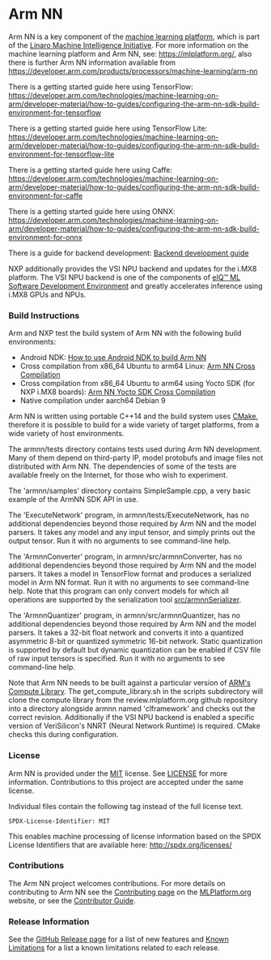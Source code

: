 # Arm NN

Arm NN is a key component of the [machine learning platform](https://mlplatform.org/), which is part of the [Linaro Machine Intelligence Initiative](https://www.linaro.org/news/linaro-announces-launch-of-machine-intelligence-initiative/). For more information on the machine learning platform and Arm NN, see: <https://mlplatform.org/>, also there is further Arm NN information available from <https://developer.arm.com/products/processors/machine-learning/arm-nn>

There is a getting started guide here using TensorFlow: <https://developer.arm.com/technologies/machine-learning-on-arm/developer-material/how-to-guides/configuring-the-arm-nn-sdk-build-environment-for-tensorflow>

There is a getting started guide here using TensorFlow Lite: <https://developer.arm.com/technologies/machine-learning-on-arm/developer-material/how-to-guides/configuring-the-arm-nn-sdk-build-environment-for-tensorflow-lite>

There is a getting started guide here using Caffe: <https://developer.arm.com/technologies/machine-learning-on-arm/developer-material/how-to-guides/configuring-the-arm-nn-sdk-build-environment-for-caffe>

There is a getting started guide here using ONNX: <https://developer.arm.com/technologies/machine-learning-on-arm/developer-material/how-to-guides/configuring-the-arm-nn-sdk-build-environment-for-onnx>

There is a guide for backend development: [Backend development guide](src/backends/README.md)

NXP additionally provides the VSI NPU backend and updates for the i.MX8 platform. The VSI NPU backend is one of the components of [eIQ™ ML Software Development Environment](https://www.nxp.com/design/software/development-software/eiq-ml-development-environment:EIQ) and greatly accelerates inference using i.MX8 GPUs and NPUs.

### Build Instructions

Arm and NXP test the build system of Arm NN with the following build environments:

* Android NDK: [How to use Android NDK to build Arm NN](BuildGuideAndroidNDK.md)
* Cross compilation from x86_64 Ubuntu to arm64 Linux: [Arm NN Cross Compilation](BuildGuideCrossCompilation.md)
* Cross compilation from x86_64 Ubuntu to arm64 using Yocto SDK (for NXP i.MX8 boards): [Arm NN Yocto SDK Cross Compilation](BuildGuideCrossCompilationYocto.md)
* Native compilation under aarch64 Debian 9

Arm NN is written using portable C++14 and the build system uses [CMake](https://cmake.org/), therefore it is possible to build for a wide variety of target platforms, from a wide variety of host environments.

The armnn/tests directory contains tests used during Arm NN development. Many of them depend on third-party IP, model protobufs and image files not distributed with Arm NN. The dependencies of some of the tests are available freely on the Internet, for those who wish to experiment.

The 'armnn/samples' directory contains SimpleSample.cpp, a very basic example of the ArmNN SDK API in use.

The 'ExecuteNetwork' program, in armnn/tests/ExecuteNetwork, has no additional dependencies beyond those required by Arm NN and the model parsers. It takes any model and any input tensor, and simply prints out the output tensor. Run it with no arguments to see command-line help.

The 'ArmnnConverter' program, in armnn/src/armnnConverter, has no additional dependencies beyond those required by Arm NN and the model parsers. It takes a model in TensorFlow format and produces a serialized model in Arm NN format. Run it with no arguments to see command-line help. Note that this program can only convert models for which all operations are supported by the serialization tool [src/armnnSerializer](src/armnnSerializer/README.md).

The 'ArmnnQuantizer' program, in armnn/src/armnnQuantizer, has no additional dependencies beyond those required by Arm NN and the model parsers. It takes a 32-bit float network and converts it into a quantized asymmetric 8-bit or quantized symmetric 16-bit network.
Static quantization is supported by default but dynamic quantization can be enabled if CSV file of raw input tensors is specified. Run it with no arguments to see command-line help.

Note that Arm NN needs to be built against a particular version of [ARM's Compute Library](https://github.com/ARM-software/ComputeLibrary). The get_compute_library.sh in the scripts subdirectory will clone the compute library from the review.mlplatform.org github repository into a directory alongside armnn named 'clframework' and checks out the correct revision. Additionally if the VSI NPU backend is enabled a specific version of VeriSilicon's NNRT (Neural Network Runtime) is required. CMake checks this during configuration.

### License

Arm NN is provided under the [MIT](https://spdx.org/licenses/MIT.html) license.
See [LICENSE](LICENSE) for more information. Contributions to this project are accepted under the same license.

Individual files contain the following tag instead of the full license text.

    SPDX-License-Identifier: MIT

This enables machine processing of license information based on the SPDX License Identifiers that are available here: http://spdx.org/licenses/

### Contributions

The Arm NN project welcomes contributions. For more details on contributing to Arm NN see the [Contributing page](https://mlplatform.org/contributing/) on the [MLPlatform.org](https://mlplatform.org/) website, or see the [Contributor Guide](ContributorGuide.md).

### Release Information

See the [GitHub Release page](https://github.com/ARM-software/armnn/releases) for a list of new features and [Known Limitations](KnownLimitations.md) for a list a known limitations related to each release.
